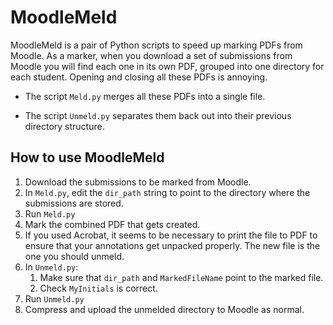 # MoodleMeld

MoodleMeld is a pair of Python scripts to speed up marking PDFs from Moodle.
As a marker, when you download a set of submissions from Moodle you will find each one in its own PDF, grouped into one directory for each student. Opening and closing all these PDFs is annoying.

- The script `Meld.py` merges all these PDFs into a single file.

- The script `Unmeld.py` separates them back out into their previous directory structure.


## How to use MoodleMeld
1. Download the submissions to be marked from Moodle.
2. In `Meld.py`, edit the `dir_path` string to point to the directory where the submissions are stored.
3. Run `Meld.py`
4. Mark the combined PDF that gets created.
5. If you used Acrobat, it seems to be necessary to print the file to PDF to ensure that your annotations get unpacked properly. The new file is the one you should unmeld.
6. In `Unmeld.py`:
    1. Make sure that `dir_path` and `MarkedFileName` point to the marked file.
    2. Check `MyInitials` is correct.
8. Run `Unmeld.py`
9. Compress and upload the unmelded directory to Moodle as normal.
